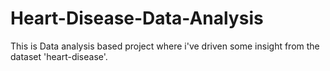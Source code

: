 # Heart-Disease-Data-Analysis
This is Data analysis based project where i've driven some insight from the dataset 'heart-disease'. 
